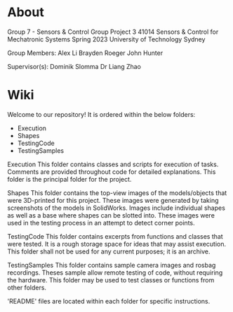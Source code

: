 # About
Group 7 - Sensors & Control Group Project 3
41014 Sensors & Control for Mechatronic Systems
Spring 2023
University of Technology Sydney

Group Members:
    Alex Li
    Brayden Roeger
    John Hunter

Supervisor(s):
    Dominik Slomma
    Dr Liang Zhao

# Wiki
Welcome to our repository! It is ordered within the below folders:
- Execution
- Shapes
- TestingCode
- TestingSamples

Execution
This folder contains classes and scripts for execution of tasks.
Comments are provided throughout code for detailed explanations.
This folder is the principal folder for the project.

Shapes
This folder contains the top-view images of the models/objects that were 3D-printed for this project. 
These images were generated by taking screenshots of the models in SolidWorks. 
Images include individual shapes as well as a base where shapes can be slotted into. 
These images were used in the testing process in an attempt to detect corner points.

TestingCode
This folder contains excerpts from functions and classes that were tested.
It is a rough storage space for ideas that may assist execution.
This folder shall not be used for any current purposes; it is an archive.

TestingSamples
This folder contains sample camera images and rosbag recordings.
Theses sample allow remote testing of code, without requiring the hardware.
This folder may be used to test classes or functions from other folders.

'README' files are located within each folder for specific instructions.
